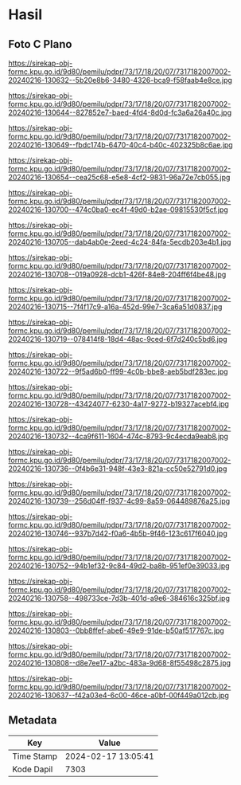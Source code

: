 # Hasil

## Foto C Plano

https://sirekap-obj-formc.kpu.go.id/9d80/pemilu/pdpr/73/17/18/20/07/7317182007002-20240216-130632--5b20e8b6-3480-4326-bca9-f58faab4e8ce.jpg

https://sirekap-obj-formc.kpu.go.id/9d80/pemilu/pdpr/73/17/18/20/07/7317182007002-20240216-130644--827852e7-baed-4fd4-8d0d-fc3a6a26a40c.jpg

https://sirekap-obj-formc.kpu.go.id/9d80/pemilu/pdpr/73/17/18/20/07/7317182007002-20240216-130649--fbdc174b-6470-40c4-b40c-402325b8c6ae.jpg

https://sirekap-obj-formc.kpu.go.id/9d80/pemilu/pdpr/73/17/18/20/07/7317182007002-20240216-130654--cea25c68-e5e8-4cf2-9831-96a72e7cb055.jpg

https://sirekap-obj-formc.kpu.go.id/9d80/pemilu/pdpr/73/17/18/20/07/7317182007002-20240216-130700--474c0ba0-ec4f-49d0-b2ae-09815530f5cf.jpg

https://sirekap-obj-formc.kpu.go.id/9d80/pemilu/pdpr/73/17/18/20/07/7317182007002-20240216-130705--dab4ab0e-2eed-4c24-84fa-5ecdb203e4b1.jpg

https://sirekap-obj-formc.kpu.go.id/9d80/pemilu/pdpr/73/17/18/20/07/7317182007002-20240216-130708--019a0928-dcb1-426f-84e8-204ff6f4be48.jpg

https://sirekap-obj-formc.kpu.go.id/9d80/pemilu/pdpr/73/17/18/20/07/7317182007002-20240216-130715--7f4f17c9-a16a-452d-99e7-3ca6a51d0837.jpg

https://sirekap-obj-formc.kpu.go.id/9d80/pemilu/pdpr/73/17/18/20/07/7317182007002-20240216-130719--078414f8-18d4-48ac-9ced-6f7d240c5bd6.jpg

https://sirekap-obj-formc.kpu.go.id/9d80/pemilu/pdpr/73/17/18/20/07/7317182007002-20240216-130722--9f5ad6b0-ff99-4c0b-bbe8-aeb5bdf283ec.jpg

https://sirekap-obj-formc.kpu.go.id/9d80/pemilu/pdpr/73/17/18/20/07/7317182007002-20240216-130728--43424077-6230-4a17-9272-b19327acebf4.jpg

https://sirekap-obj-formc.kpu.go.id/9d80/pemilu/pdpr/73/17/18/20/07/7317182007002-20240216-130732--4ca9f611-1604-474c-8793-9c4ecda9eab8.jpg

https://sirekap-obj-formc.kpu.go.id/9d80/pemilu/pdpr/73/17/18/20/07/7317182007002-20240216-130736--0f4b6e31-948f-43e3-821a-cc50e52791d0.jpg

https://sirekap-obj-formc.kpu.go.id/9d80/pemilu/pdpr/73/17/18/20/07/7317182007002-20240216-130739--256d04ff-f937-4c99-8a59-064489876a25.jpg

https://sirekap-obj-formc.kpu.go.id/9d80/pemilu/pdpr/73/17/18/20/07/7317182007002-20240216-130746--937b7d42-f0a6-4b5b-9f46-123c617f6040.jpg

https://sirekap-obj-formc.kpu.go.id/9d80/pemilu/pdpr/73/17/18/20/07/7317182007002-20240216-130752--94b1ef32-9c84-49d2-ba8b-951ef0e39033.jpg

https://sirekap-obj-formc.kpu.go.id/9d80/pemilu/pdpr/73/17/18/20/07/7317182007002-20240216-130758--498733ce-7d3b-401d-a9e6-384616c325bf.jpg

https://sirekap-obj-formc.kpu.go.id/9d80/pemilu/pdpr/73/17/18/20/07/7317182007002-20240216-130803--0bb8ffef-abe6-49e9-91de-b50af517767c.jpg

https://sirekap-obj-formc.kpu.go.id/9d80/pemilu/pdpr/73/17/18/20/07/7317182007002-20240216-130808--d8e7ee17-a2bc-483a-9d68-8f55498c2875.jpg

https://sirekap-obj-formc.kpu.go.id/9d80/pemilu/pdpr/73/17/18/20/07/7317182007002-20240216-130637--f42a03e4-6c00-46ce-a0bf-00f449a012cb.jpg


## Metadata

| Key        | Value               |
| ---------- | ------------------- |
| Time Stamp | 2024-02-17 13:05:41 |
| Kode Dapil | 7303                |



